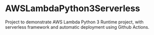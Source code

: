 # AWSLambdaPython3Serverless
Project to demonstrate AWS Lambda Python 3 Runtime project, with serverless framework and automatic deployment using Github Actions.
